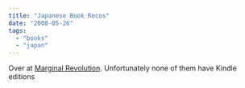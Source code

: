 ```yaml
---
title: "Japanese Book Recos"
date: "2008-05-26"
tags: 
  - "books"
  - "japan"
---
```


Over at [Marginal Revolution](http://www.marginalrevolution.com/marginalrevolution/2008/05/my-favorite-t-1.html). Unfortunately none of them have Kindle editions
